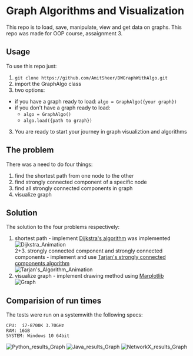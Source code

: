 # Graph Algorithms and Visualization

This repo is to load, save, manipulate, view and get data on graphs.
This repo was made for OOP course, assaignment 3.

## Usage 
To use this repo just:
1.  `git clone https://github.com/AmitSheer/DWGraphWithAlgo.git`
2. import the GraphAlgo class
3. two options:
  * if you have a graph ready to load: `algo = GraphAlgo({your graph})`
  * if you don't have a graph ready to load: 
    * `algo = GraphAlgo()`
    * `algo.load({path to graph})`
3. You are ready to start your journey in graph visualiztion and algorithms

## The problem
There was a need to do four things:
1. find the shortest path from one node to the other
2. find strongly connected component of a specific node
3. find all strongly connected components in graph
4. visualize graph

## Solution
The solution to the four problems respectively:
1. shortest path - implement  [Dijkstra's algorithm](https://en.wikipedia.org/wiki/Dijkstra%27s_algorithm) was implemented\
![Dijkstra_Animation](https://user-images.githubusercontent.com/26150015/104007154-2d3d0600-51b0-11eb-8810-f781918ff473.gif)\
2+3. strongly connected component and strongly connected components - implement and use [Tarjan's strongly connected components algorithm](https://en.wikipedia.org/wiki/Tarjan%27s_strongly_connected_components_algorithm)\
![Tarjan's_Algorithm_Animation](https://user-images.githubusercontent.com/26150015/104006689-7fc9f280-51af-11eb-8ed0-85d8c7c79bde.gif)
4. visualize graph - implement drawing method using [Marplotlib](https://matplotlib.org/index.html)\
![Graph](https://user-images.githubusercontent.com/26150015/104019866-f45b5c00-51c4-11eb-9c59-84f0dd66ec5a.PNG)

## Comparision of run times
The tests were run on a systemwith the following specs:
 ```
 CPU:  i7-8700K 3.70GHz
 RAM: 16GB 
 SYSTEM: Windows 10 64bit
 ```
 
![Python_results_Graph](https://user-images.githubusercontent.com/26150015/104122358-429b6700-534d-11eb-9dad-4be9f4d2ab91.png)
![Java_results_Graph](https://user-images.githubusercontent.com/26150015/104109112-307ce280-52d3-11eb-8713-9f999bdbf5eb.png)
![NetworkX_results_Graph](https://user-images.githubusercontent.com/26150015/104109114-396db400-52d3-11eb-8d23-d1f036582c5c.png)


